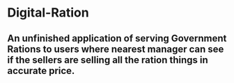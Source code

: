 # Digital-Ration

## An unfinished application of serving Government Rations to users where nearest manager can see if the sellers are selling all the ration things in accurate price. 

